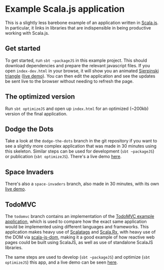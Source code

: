 # Example Scala.js application 

This is a slightly less barebone example of an application written in
[Scala.js](https://github.com/lampepfl/scala-js). In particular, it links
in libraries that are indispensible in being productive working with Scala.js.

## Get started

To get started, run `sbt ~packageJS` in this example project. This should
download dependencies and prepare the relevant javascript files. If you open
`index-dev.html` in your browse, it will show you an animated [Sierpinski
triangle](http://en.wikipedia.org/wiki/Sierpinski_triangle) ([live demo](http://lihaoyi.github.io/workbench-example-app/triangle.html)). You can then
edit the application and see the updates be sent live to the browser
without needing to refresh the page.

## The optimized version

Run `sbt optimizeJS` and open up `index.html` for an optimized (~200kb) version
of the final application.

## Dodge the Dots

Take a look at the `dodge-the-dots` branch in the git repository if you
want to see a slightly more complex application that was made in 30 minutes
using this skeleton. Similar steps can be used for development (`sbt ~packageJS`) or 
publication (`sbt optimizeJS`). There's a live demo [here](http://lihaoyi.github.io/workbench-example-app/dodge.html).

## Space Invaders

There's also a `space-invaders` branch, also made in 30 minutes, with its own
[live demo](http://lihaoyi.github.io/workbench-example-app/invaders.html).

## TodoMVC

The `todomvc` branch contains an implementation of the [TodoMVC example application](http://todomvc.com/), which is used to compare how the exact same application would be implemented using different languages and frameworks. This application makes heavy use of [Scalatags](https://github.com/lihaoyi/scalatags) and [Scala.Rx](https://github.com/lihaoyi/scala.rx), with heavy use of the DOM via [scala-js-dom](https://github.com/scala-js/scala-js-dom), making it a good example of how reactive web pages could be built using ScalaJS, as well as use of standalone ScalaJS libraries.

The same steps are used to develop (`sbt ~packageJS`) and optimize (`sbt optimizeJS`) this app, and a live demo can be seen [here](http://lihaoyi.github.io/workbench-example-app/todo.html).